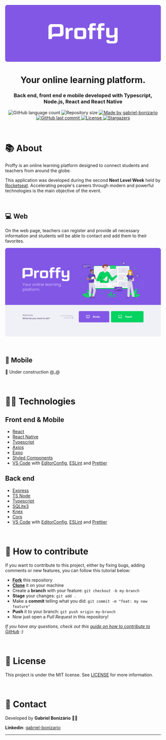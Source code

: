 ﻿<p align="center">
  <img alt="Proffy" title="Proffy" src="./assets/logo.png" />
</p>

<h1 align="center">
  Your online learning platform.
</h1>

<h3 align="center">
  Back end, front end e mobile developed with Typescript, Node.js, React and React Native
</h3>

<p align="center">
  <img alt="GitHub language count" src="https://img.shields.io/github/languages/count/Bonizario/proffy?color=6842C2">

  <img alt="Repository size" src="https://img.shields.io/github/repo-size/bonizario/proffy?color=774DD6">

  <a href="https://www.linkedin.com/in/gabriel-bonizario/">
    <img alt="Made by gabriel-bonizario" src="https://img.shields.io/badge/made%20by-gabriel%20bonizario-8257E5">
  </a>

  <a href="https://github.com/bonizario/proffy/commits/master">
    <img alt="GitHub last commit" src="https://img.shields.io/github/last-commit/bonizario/proffy?color=9871F5">
  </a>

  <a href="https://github.com/Bonizario/proffy/blob/master/LICENSE">
    <img alt="License" src="https://img.shields.io/github/license/bonizario/proffy?color=04D361">
  </a>

  <a href="https://github.com/Bonizario/proffy/stargazers">
    <img alt="Stargazers" src="https://img.shields.io/github/stars/bonizario/proffy?style=social">
  </a>
</p>

<br />

# 📚 About

Proffy is an online learning platform designed to connect students and teachers from around the globe.

This application was developed during the second **Next Level Week** held by [Rocketseat](https://rocketseat.com.br/).
Accelerating people's careers through modern and powerful technologies is the main objective of the event.

<br />

## 💻 Web

On the web page, teachers can register and provide all necessary information and students will be able to contact and add them to their favorites.

<p align="center">
  <img alt="Landing page" src="./assets/home.png" />
</p>

<br />

## 📱 Mobile

🚧 Under construction @_@

<br />

# 🐱‍👤 Technologies

## Front end & Mobile

- [React](https://reactjs.org/)
- [React Native](https://reactnative.dev/)
- [Typescript](https://www.typescriptlang.org/)
- [Axios](https://github.com/axios/axios)
- [Expo](https://expo.io/)
- [Styled Components](https://styled-components.com/)
- [VS Code][vc] with [EditorConfig][vceditconfig], [ESLint][vceslint] and [Prettier][vcprettier]

## Back end

- [Express](https://github.com/expressjs/express)
- [TS Node](https://github.com/TypeStrong/ts-node)
- [Typescript](https://www.typescriptlang.org/)
- [SQLite3](https://www.npmjs.com/package/sqlite3)
- [Knex](http://knexjs.org/)
- [Cors](https://www.npmjs.com/package/cors)
- [VS Code][vc] with [EditorConfig][vceditconfig], [ESLint][vceslint] and [Prettier][vcprettier]

<br />

# 💬 How to contribute

If you want to contribute to this project, either by fixing bugs, adding comments or new features, you can follow this tutorial below:

- **[Fork](https://help.github.com/pt/github/getting-started-with-github/fork-a-repo)** this repository
- **[Clone](https://help.github.com/pt/github/creating-cloning-and-archiving-repositories/cloning-a-repository)** it on your machine
- Create a **branch** with your feature: `git checkout -b my-branch`
- **Stage** your changes: `git add .`
- Make a **commit** telling what you did: `git commit -m "feat: my new feature"`
- **Push** it to your branch: `git push origin my-branch`
- Now just open a _Pull Request_ in this repository!

_If you have any questions, check out this [guide on how to contribute to GitHub](https://github.com/firstcontributions/first-contributions/blob/master/translations/README.pt_br.md) :)_

<br />

# 📝 License

This project is under the MIT license. See [LICENSE](https://github.com/Bonizario/proffy/blob/master/LICENSE) for more information.

<br />

# 📮 Contact

Developed by **Gabriel Bonizário** 👋🏻

**Linkedin**: [gabriel-bonizario](https://www.linkedin.com/in/gabriel-bonizario/)

---

[vc]: https://code.visualstudio.com/
[vceditconfig]: https://marketplace.visualstudio.com/items?itemName=EditorConfig.EditorConfig
[vceslint]: https://marketplace.visualstudio.com/items?itemName=dbaeumer.vscode-eslint
[vcprettier]: https://marketplace.visualstudio.com/items?itemName=esbenp.prettier-vscode
